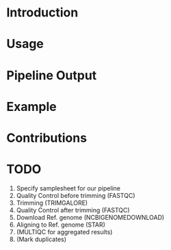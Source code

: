 # Introduction

# Usage

# Pipeline Output

# Example

# Contributions

# TODO
1. Specify samplesheet for our pipeline
2. Quality Control before trimming (FASTQC)
3. Trimming (TRIMGALORE)
4. Quality Control after trimming (FASTQC)
5. Download Ref. genome (NCBIGENOMEDOWNLOAD)
6. Aligning to Ref. genome (STAR)
7. (MULTIQC for aggregated results)
8. (Mark duplicates)